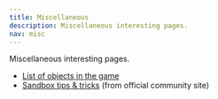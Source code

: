 ```yaml
---
title: Miscellaneous
description: Miscellaneous interesting pages.
nav: misc
---
```


Miscellaneous interesting pages.

- [List of objects in the game](/objects/)
- [Sandbox tips & tricks](/tips/) (from official community site)
